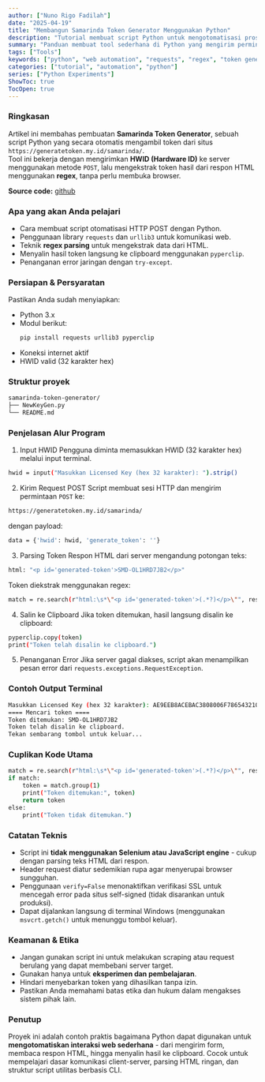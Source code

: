 ```yaml
---
author: ["Nuno Rigo Fadilah"]
date: "2025-04-19"
title: "Membangun Samarinda Token Generator Menggunakan Python"
description: "Tutorial membuat script Python untuk mengotomatisasi proses pengambilan token dari halaman web Samarinda Generator menggunakan metode HTTP POST dan regex parsing. Script ini mensimulasikan pengisian form HWID dan mengekstrak token dari respon HTML tanpa perlu interaksi browser."
summary: "Panduan membuat tool sederhana di Python yang mengirim permintaan POST ke server, memproses respon HTML yang berisi token, lalu menyalin hasil token ke clipboard. Cocok untuk pembelajaran automasi request–response dan parsing data dari web."
tags: ["Tools"]
keywords: ["python", "web automation", "requests", "regex", "token generator"]
categories: ["tutorial", "automation", "python"]
series: ["Python Experiments"]
ShowToc: true
TocOpen: true
---
```


### Ringkasan
Artikel ini membahas pembuatan **Samarinda Token Generator**, sebuah script Python yang secara otomatis mengambil token dari situs `https://generatetoken.my.id/samarinda/`.  
Tool ini bekerja dengan mengirimkan **HWID (Hardware ID)** ke server menggunakan metode `POST`, lalu mengekstrak token hasil dari respon HTML menggunakan **regex**, tanpa perlu membuka browser.

**Source code:** [github](https://github.com/NunoRifa/KeyGenSamarindaPointBlank.git)

### Apa yang akan Anda pelajari
- Cara membuat script otomatisasi HTTP POST dengan Python.
- Penggunaan library `requests` dan `urllib3` untuk komunikasi web.
- Teknik **regex parsing** untuk mengekstrak data dari HTML.
- Menyalin hasil token langsung ke clipboard menggunakan `pyperclip`.
- Penanganan error jaringan dengan `try-except`.

### Persiapan & Persyaratan
Pastikan Anda sudah menyiapkan:
- Python 3.x  
- Modul berikut:
  ```bash
  pip install requests urllib3 pyperclip
  ```
- Koneksi internet aktif
- HWID valid (32 karakter hex)

### Struktur proyek
```bash
samarinda-token-generator/
├── NewKeyGen.py
└── README.md
```

### Penjelasan Alur Program
1. Input HWID
Pengguna diminta memasukkan HWID (32 karakter hex) melalui input terminal.
```bash
hwid = input("Masukkan Licensed Key (hex 32 karakter): ").strip()
```

2. Kirim Request POST
Script membuat sesi HTTP dan mengirim permintaan `POST` ke:
```bash
https://generatetoken.my.id/samarinda/
```
dengan payload:
```bash
data = {'hwid': hwid, 'generate_token': ''}
```

3. Parsing Token
Respon HTML dari server mengandung potongan teks:
```bash
html: "<p id='generated-token'>SMD-OL1HRD7JB2</p>"
```
Token diekstrak menggunakan regex:
```bash
match = re.search(r"html:\s*\"<p id='generated-token'>(.*?)</p>\"", response.text)
```

4. Salin ke Clipboard
Jika token ditemukan, hasil langsung disalin ke clipboard:
```bash
pyperclip.copy(token)
print("Token telah disalin ke clipboard.")
```

5. Penanganan Error
Jika server gagal diakses, script akan menampilkan pesan error dari `requests.exceptions.RequestException`.

### Contoh Output Terminal
```bash
Masukkan Licensed Key (hex 32 karakter): AE9EEB8ACEBAC3808006F786543210AJ
==== Mencari token ====
Token ditemukan: SMD-OL1HRD7JB2
Token telah disalin ke clipboard.
Tekan sembarang tombol untuk keluar...
```

### Cuplikan Kode Utama
```bash
match = re.search(r"html:\s*\"<p id='generated-token'>(.*?)</p>\"", response.text)
if match:
    token = match.group(1)
    print("Token ditemukan:", token)
    return token
else:
    print("Token tidak ditemukan.")
```

### Catatan Teknis
- Script ini **tidak menggunakan Selenium atau JavaScript engine** - cukup dengan parsing teks HTML dari respon.
- Header request diatur sedemikian rupa agar menyerupai browser sungguhan.
- Penggunaan `verify=False` menonaktifkan verifikasi SSL untuk mencegah error pada situs self-signed (tidak disarankan untuk produksi).
- Dapat dijalankan langsung di terminal Windows (menggunakan `msvcrt.getch()` untuk menunggu tombol keluar).

### Keamanan & Etika
- Jangan gunakan script ini untuk melakukan scraping atau request berulang yang dapat membebani server target.
- Gunakan hanya untuk **eksperimen dan pembelajaran**.
- Hindari menyebarkan token yang dihasilkan tanpa izin.
- Pastikan Anda memahami batas etika dan hukum dalam mengakses sistem pihak lain.

### Penutup
Proyek ini adalah contoh praktis bagaimana Python dapat digunakan untuk **mengotomatiskan interaksi web sederhana** - dari mengirim form, membaca respon HTML, hingga menyalin hasil ke clipboard.
Cocok untuk mempelajari dasar komunikasi client-server, parsing HTML ringan, dan struktur script utilitas berbasis CLI.